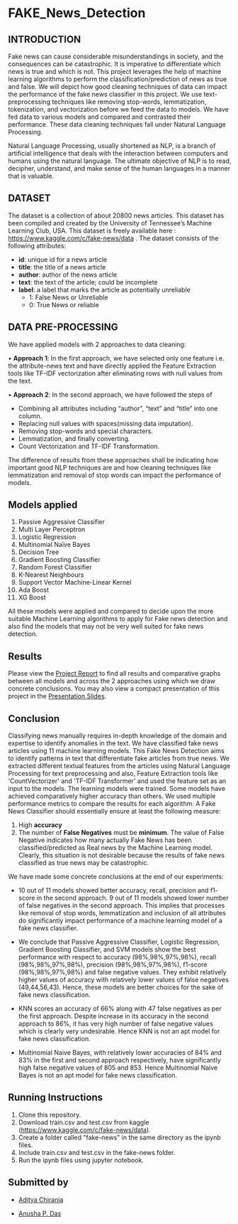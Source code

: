 # FAKE_News_Detection

## INTRODUCTION

Fake news can cause considerable misunderstandings in society, and the consequences can be catastrophic. It is imperative to differentiate which news is true and which is not. This project leverages the help of machine learning algorithms to perform the classification/prediction of news as true and false. We will depict how good cleaning techniques of data can impact the performance of the fake news classifier in this project. We use text-preprocessing techniques like removing stop-words, lemmatization, tokenization, and vectorization before we feed the data to models. We have fed data to various models and compared and contrasted their performance. These data cleaning techniques fall under Natural Language Processing.

Natural Language Processing, usually shortened as NLP, is a branch of artificial intelligence that deals with the interaction between computers and humans using
the natural language. The ultimate objective of NLP is to read, decipher, understand, and make sense of the human languages in a manner that is valuable.

## DATASET 
The dataset is a collection of about 20800 news articles. This dataset has been
compiled and created by the University of Tennessee’s Machine Learning Club, USA.
This dataset is freely available here : https://www.kaggle.com/c/fake-news/data .
The dataset consists of the following attributes:

- **id**: unique id for a news article
- **title**: the title of a news article
- **author**: author of the news article
- **text**: the text of the article; could be incomplete
- **label**: a label that marks the article as potentially unreliable
  - 1: False News or Unreliable
  - 0: True News or reliable
 
## DATA PRE-PROCESSING

We have applied models with 2 approaches to data cleaning:

• **Approach 1**: In the first approach, we have selected only one feature i.e. the
attribute-news text and have directly applied the Feature Extraction tools like
TF-IDF vectorization after eliminating rows with null values from the text.

• **Approach 2**: In the second approach, we have followed the steps of

  - Combining all attributes including “author”, “text” and “title” into one column.
  - Replacing null values with spaces(missing data imputation).
  - Removing stop-words and special characters.
  - Lemmatization, and finally converting.
  - Count Vectorization and TF-IDF Transformation. 
 
The difference of results from these approaches shall be indicating how important
good NLP techniques are and how cleaning techniques like lemmatization and
removal of stop words can impact the performance of models.

## Models applied 
1. Passive Aggressive Classifier 
2. Multi Layer Perceptron
3. Logistic Regression
4. Multinomial Naïve Bayes
5. Decision Tree
6. Gradient Boosting Classifier
7. Random Forest Classifier
8. K-Nearest Neighbours
9. Support Vector Machine-Linear Kernel
10. Ada Boost
11. XG Boost

All these models were applied and compared to decide upon the more suitable Machine Learning algorithms to apply for Fake news detection and also find the models that may not be very well suited for fake news detection. 

## Results 
Please view the [Project Report](Report.pdf) to find all results and comparative graphs between all models and across the 2 approaches using which we draw concrete conclusions. You may also view a compact presentation of this project in the [Presentation Slides](Presentation%20Slides.pdf).

## Conclusion
Classifying news manually requires in-depth knowledge of the domain and
expertise to identify anomalies in the text. We have classified fake news
articles using 11 machine learning models. This Fake News Detection aims to
identify patterns in text that differentiate fake articles from true news. We
extracted different textual features from the articles using Natural Language
Processing for text preprocessing and also, Feature Extraction tools like
'CountVectorizer' and 'TF-IDF Transformer' and used the feature set as an
input to the models. The learning models were trained. Some models have
achieved comparatively higher accuracy than others. We used multiple
performance metrics to compare the results for each algorithm. A Fake News
Classifier should essentially ensure at least the following measure:
  1. High **accuracy**
  2. The number of **False Negatives** must be **minimum**. The value of False Negative indicates how many actually Fake News has been classified/predicted as Real news by the Machine Learning model. Clearly, this situation is not desirable because the results of fake news classified as true news may be catastrophic.

We have made some concrete conclusions at the end of our experiments:

 - 10 out of 11 models showed better accuracy, recall, precision and f1-
score in the second approach. 9 out of 11 models showed lower number
of false negatives in the second approach. This implies that processes
like removal of stop words, lemmatization and inclusion of all attributes
do significantly impact performance of a machine learning model of a
fake news classifier.

- We conclude that Passive Aggressive Classifier, Logistic Regression,
Gradient Boosting Classifier, and SVM models show the best
performance with respect to accuracy (98%,98%,97%,98%), recall (98%,98%,97%,98%), precision (98%,98%,97%,98%), f1-score (98%,98%,97%,98%) and
false negative values. They exhibit relatively higher values of accuracy
with relatively lower values of false negatives (49,44,56,43). Hence, these models are
better choices for the sake of fake news classification.

- KNN scores an accuracy of 66% along with 47 false negatives as per the
first approach. Despite increase in its accuracy in the second approach
to 86%, it has very high number of false negative values which is clearly
very undesirable. Hence KNN is not an apt model for fake news
classification.

- Multinomial Naive Bayes, with relatively lower accuracies of 84% and
83% in the first and second approach respectively, have significantly
high false negative values of 805 and 853. Hence Multinomial Naive
Bayes is not an apt model for fake news classification.

## Running Instructions 
1. Clone this repository.
2. Download train.csv and test.csv from kaggle (https://www.kaggle.com/c/fake-news/data).
3. Create a folder called "fake-news" in the same directory as the ipynb files. 
4. Include train.csv and test.csv in the fake-news folder.
5. Run the ipynb files using jupyter notebook. 
 
## Submitted by
- [Aditya Chirania](https://github.com/adityachirania)

- [Anusha P. Das](https://github.com/Anusha1790)
